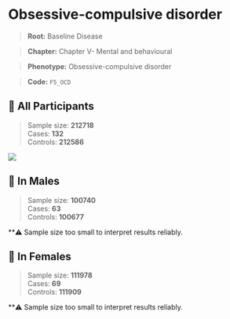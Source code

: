 # Obsessive-compulsive disorder

> **Root:** Baseline Disease  

> **Chapter:** Chapter V- Mental and behavioural  

> **Phenotype:** Obsessive-compulsive disorder  

> **Code:** `F5_OCD`

## 🧪 All Participants  
> Sample size: **212718**  
> Cases: **132**  
> Controls: **212586**
<img src="/Disease/Figures/ALL/Incidence/F5_OCD.png"/>
<CsvTable src="/Disease_Data/ALL/Incidence/COX_F5_OCD.csv" label="🔍 View full results" />

## 👨 In Males  
> Sample size: **100740**  
> Cases: **63**  
> Controls: **100677**

**⚠️ Sample size too small to interpret results reliably.


## 👩 In Females  
> Sample size: **111978**  
> Cases: **69**  
> Controls: **111909**

**⚠️ Sample size too small to interpret results reliably.

